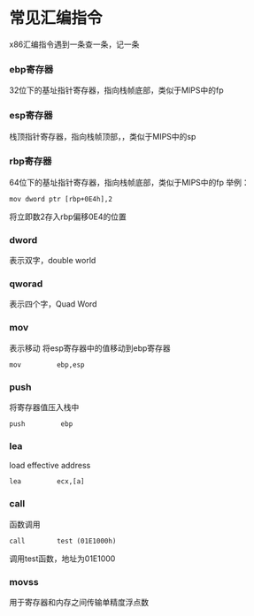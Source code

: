 # 常见汇编指令

x86汇编指令遇到一条查一条，记一条


### ebp寄存器

32位下的基址指针寄存器，指向栈帧底部，类似于MIPS中的fp


### esp寄存器

栈顶指针寄存器，指向栈帧顶部，，类似于MIPS中的sp

### rbp寄存器

64位下的基址指针寄存器，指向栈帧底部，类似于MIPS中的fp
举例：
```
mov dword ptr [rbp+0E4h],2
```
将立即数2存入rbp偏移0E4的位置

### dword

表示双字，double world

### qworad

表示四个字，Quad Word

### mov
表示移动
将esp寄存器中的值移动到ebp寄存器
```
mov         ebp,esp
```

### push
将寄存器值压入栈中
```
push         ebp
```

### lea
load effective address
```
lea         ecx,[a]  
```

### call

函数调用
```
call        test (01E1000h) 
```
调用test函数，地址为01E1000

### movss

用于寄存器和内存之间传输单精度浮点数
